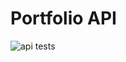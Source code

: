 # Portfolio API 
![api tests](https://github.com/MikeChurvis/mikechurvis.com/actions/workflows/pytest.yml/badge.svg)

